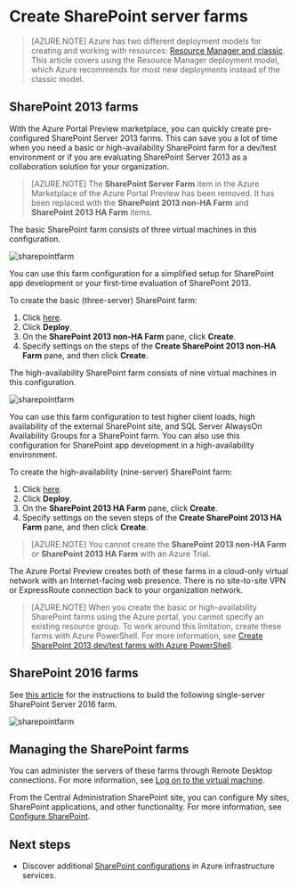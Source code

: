<properties
	pageTitle="Create SharePoint server farms | Azure"
	description="Quickly create a new SharePoint 2013 or SharePoint 2016 farm in Azure."
	services="virtual-machines-windows"
	documentationCenter=""
	authors="JoeDavies-MSFT"
	manager="timlt"
	editor=""
	tags="azure-resource-manager"/>

<tags
	ms.service="virtual-machines-windows"
	ms.workload="infrastructure-services"
	ms.tgt_pltfrm="vm-windows"
	ms.devlang="na"
	ms.topic="article"
	ms.date="09/30/2016"
	wacn.date=""
	ms.author="josephd"/>

# Create SharePoint server farms

> [AZURE.NOTE] Azure has two different deployment models for creating and working with resources:  [Resource Manager and classic](/documentation/articles/resource-manager-deployment-model/).  This article covers using the Resource Manager deployment model, which Azure recommends for most new deployments instead of the classic model.

## SharePoint 2013 farms

With the Azure Portal Preview marketplace, you can quickly create pre-configured SharePoint Server 2013 farms. This can save you a lot of time when you need a basic or high-availability SharePoint farm for a dev/test environment or if you are evaluating SharePoint Server 2013 as a collaboration solution for your organization.

> [AZURE.NOTE] The **SharePoint Server Farm** item in the Azure Marketplace of the Azure Portal Preview has been removed. It has been replaced with the **SharePoint 2013 non-HA Farm** and **SharePoint 2013 HA Farm** items.

The basic SharePoint farm consists of three virtual machines in this configuration.

![sharepointfarm](./media/virtual-machines-windows-sharepoint-farm/Non-HAFarm.png)

You can use this farm configuration for a simplified setup for SharePoint app development or your first-time evaluation of SharePoint 2013.

To create the basic (three-server) SharePoint farm:

1. Click [here](https://azure.microsoft.com/marketplace/partners/sharepoint2013/sharepoint2013farmsharepoint2013-nonha/).
2. Click **Deploy**.
3. On the **SharePoint 2013 non-HA Farm** pane, click **Create**.
4. Specify settings on the steps of the **Create SharePoint 2013 non-HA Farm** pane, and then click **Create**.

The high-availability SharePoint farm consists of nine virtual machines in this configuration.

![sharepointfarm](./media/virtual-machines-windows-sharepoint-farm/HAFarm.png)

You can use this farm configuration to test higher client loads, high availability of the external SharePoint site, and SQL Server AlwaysOn Availability Groups for a SharePoint farm. You can also use this configuration for SharePoint app development in a high-availability environment.

To create the high-availability (nine-server) SharePoint farm:

1. Click [here](https://azure.microsoft.com/marketplace/partners/sharepoint2013/sharepoint2013farmsharepoint2013-ha/).
2. Click **Deploy**.
3. On the **SharePoint 2013 HA Farm** pane, click **Create**.
4. Specify settings on the seven steps of the **Create SharePoint 2013 HA Farm** pane, and then click **Create**.

> [AZURE.NOTE] You cannot create the **SharePoint 2013 non-HA Farm** or **SharePoint 2013 HA Farm** with an Azure Trial.

The Azure Portal Preview creates both of these farms in a cloud-only virtual network with an Internet-facing web presence. There is no site-to-site VPN or ExpressRoute connection back to your organization network.

> [AZURE.NOTE] When you create the basic or high-availability SharePoint farms using the Azure portal, you cannot specify an existing resource group. To work around this limitation, create these farms with Azure PowerShell. For more information, see [Create SharePoint 2013 dev/test farms with Azure PowerShell](https://technet.microsoft.com/zh-cn/library/mt743093.aspx#powershell).
## SharePoint 2016 farms

See [this article](https://technet.microsoft.com/zh-cn/library/mt723354.aspx) for the instructions to build the following single-server SharePoint Server 2016 farm.

![sharepointfarm](./media/virtual-machines-windows-sharepoint-farm/SP2016Farm.png)

## Managing the SharePoint farms

You can administer the servers of these farms through Remote Desktop connections. For more information, see [Log on to the virtual machine](/documentation/articles/virtual-machines-windows-hero-tutorial/#log-on-to-the-virtual-machine).

From the Central Administration SharePoint site, you can configure My sites, SharePoint applications, and other functionality. For more information, see [Configure SharePoint](http://technet.microsoft.com/zh-cn/library/ee836142.aspx).

## Next steps

- Discover additional [SharePoint configurations](https://technet.microsoft.com/zh-cn/library/dn635309.aspx) in Azure infrastructure services.
